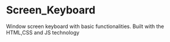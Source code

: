 # Screen_Keyboard
Window screen keyboard with basic functionalities. Built with the HTML,CSS and JS technology
